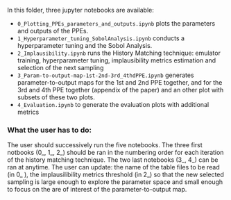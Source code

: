 In this folder, three jupyter notebooks are available:

- `0_Plotting_PPEs_parameters_and_outputs.ipynb` plots the parameters and outputs of the PPEs.
- `1_Hyperparameter_tuning_SobolAnalysis.ipynb` conducts a hyperparameter tuning and the Sobol Analysis.
- `2_Implausibility.ipynb` runs the History Matching technique: emulator training, hyperparameter tuning, 
implausibility metrics estimation and selection of the next sampling
- `3_Param-to-output-map-1st-2nd-3rd_4thdPPE.ipynb` generates parameter-to-output maps for the 1st and 2nd PPE together, and for the 3rd and 4th PPE together (appendix of the paper) and an other plot with subsets of these two plots. 
- `4_Evaluation.ipynb` to generate the evaluation plots with additional metrics


### What the user has to do:

The user should successively run the five notebooks. The three first notbooks (0_, 1_, 2_) should be ran in the numbering order for each iteration of the history matching technique. The two last notebooks (3_, 4_) can be ran at anytime.
The user can update: the name of the table files to be read (in 0_ ), the implausilibility metrics threshold (in 2_) so that the new selected sampling is large enough to explore the parameter space and small enough to focus on the are of interest of the parameter-to-output map.

